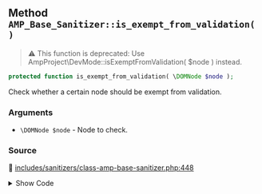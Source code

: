 ## Method `AMP_Base_Sanitizer::is_exempt_from_validation()`

> :warning: This function is deprecated: Use AmpProject\DevMode::isExemptFromValidation( $node ) instead.

```php
protected function is_exempt_from_validation( \DOMNode $node );
```

Check whether a certain node should be exempt from validation.

### Arguments

* `\DOMNode $node` - Node to check.

### Source

:link: [includes/sanitizers/class-amp-base-sanitizer.php:448](../../includes/sanitizers/class-amp-base-sanitizer.php#L448-L451)

<details>
<summary>Show Code</summary>

```php
protected function is_exempt_from_validation( DOMNode $node ) {
	_deprecated_function( 'AMP_Base_Sanitizer::is_exempt_from_validation', '1.5', 'AmpProject\DevMode::isExemptFromValidation' );
	return DevMode::isExemptFromValidation( $node );
}
```

</details>
